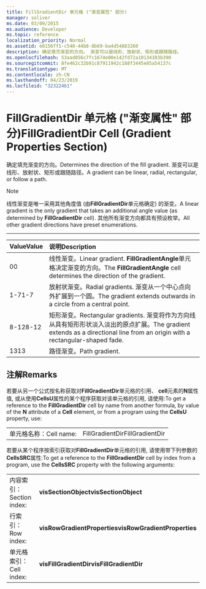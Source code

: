 ```yaml
---
title: FillGradientDir 单元格 ("渐变属性" 部分)
manager: soliver
ms.date: 03/09/2015
ms.audience: Developer
ms.topic: reference
localization_priority: Normal
ms.assetid: e8156ff1-c540-44b8-8b69-ba4d54883260
description: 确定填充渐变的方向。 渐变可以是线形、放射状、矩形或跟随路径。
ms.openlocfilehash: 53aad056c7fc1674e00e142fd72a10134103b390
ms.sourcegitcommit: 8fe462c32b91c87911942c188f3445e85a54137c
ms.translationtype: MT
ms.contentlocale: zh-CN
ms.lasthandoff: 04/23/2019
ms.locfileid: "32322461"
---
```

# <a name="fillgradientdir-cell-gradient-properties-section"></a><span data-ttu-id="67f16-104">FillGradientDir 单元格 ("渐变属性" 部分)</span><span class="sxs-lookup"><span data-stu-id="67f16-104">FillGradientDir Cell (Gradient Properties Section)</span></span>

<span data-ttu-id="67f16-105">确定填充渐变的方向。</span><span class="sxs-lookup"><span data-stu-id="67f16-105">Determines the direction of the fill gradient.</span></span> <span data-ttu-id="67f16-106">渐变可以是线形、放射状、矩形或跟随路径。</span><span class="sxs-lookup"><span data-stu-id="67f16-106">A gradient can be linear, radial, rectangular, or follow a path.</span></span> 
  
> [!NOTE]
> <span data-ttu-id="67f16-107">线性渐变是唯一采用其他角度值 (由**FillGradientDir**单元格确定) 的渐变。</span><span class="sxs-lookup"><span data-stu-id="67f16-107">A linear gradient is the only gradient that takes an additional angle value (as determined by **FillGradientDir** cell).</span></span> <span data-ttu-id="67f16-108">其他所有渐变方向都具有预设枚举。</span><span class="sxs-lookup"><span data-stu-id="67f16-108">All other gradient directions have preset enumerations.</span></span> 
  
****

|<span data-ttu-id="67f16-109">**Value**</span><span class="sxs-lookup"><span data-stu-id="67f16-109">**Value**</span></span>|<span data-ttu-id="67f16-110">**说明**</span><span class="sxs-lookup"><span data-stu-id="67f16-110">**Description**</span></span>|
|:-----|:-----|
|<span data-ttu-id="67f16-111">0</span><span class="sxs-lookup"><span data-stu-id="67f16-111">0</span></span>  <br/> |<span data-ttu-id="67f16-112">线性渐变。</span><span class="sxs-lookup"><span data-stu-id="67f16-112">Linear gradient.</span></span> <span data-ttu-id="67f16-113">**FillGradientAngle**单元格决定渐变的方向。</span><span class="sxs-lookup"><span data-stu-id="67f16-113">The **FillGradientAngle** cell determines the direction of the gradient.</span></span>  <br/> |
|<span data-ttu-id="67f16-114">1-7</span><span class="sxs-lookup"><span data-stu-id="67f16-114">1-7</span></span>  <br/> |<span data-ttu-id="67f16-115">放射状渐变。</span><span class="sxs-lookup"><span data-stu-id="67f16-115">Radial gradients.</span></span> <span data-ttu-id="67f16-116">渐变从一个中心点向外扩展到一个圆。</span><span class="sxs-lookup"><span data-stu-id="67f16-116">The gradient extends outwards in a circle from a central point.</span></span>  <br/> |
|<span data-ttu-id="67f16-117">8-12</span><span class="sxs-lookup"><span data-stu-id="67f16-117">8-12</span></span>  <br/> |<span data-ttu-id="67f16-118">矩形渐变。</span><span class="sxs-lookup"><span data-stu-id="67f16-118">Rectangular gradients.</span></span> <span data-ttu-id="67f16-119">渐变将作为方向线从具有矩形形状淡入淡出的原点扩展。</span><span class="sxs-lookup"><span data-stu-id="67f16-119">The gradient extends as a directional line from an origin with a rectangular-shaped fade.</span></span>  <br/> |
|<span data-ttu-id="67f16-120">13</span><span class="sxs-lookup"><span data-stu-id="67f16-120">13</span></span>  <br/> |<span data-ttu-id="67f16-121">路径渐变。</span><span class="sxs-lookup"><span data-stu-id="67f16-121">Path gradient.</span></span>  <br/> |
   
## <a name="remarks"></a><span data-ttu-id="67f16-122">注解</span><span class="sxs-lookup"><span data-stu-id="67f16-122">Remarks</span></span>

<span data-ttu-id="67f16-123">若要从另一个公式按名称获取对**FillGradientDir**单元格的引用、 **cell**元素的**N**属性值, 或从使用**CellsU**属性的某个程序获取对该单元格的引用, 请使用:</span><span class="sxs-lookup"><span data-stu-id="67f16-123">To get a reference to the **FillGradientDir** cell by name from another formula, by value of the **N** attribute of a **Cell** element, or from a program using the **CellsU** property, use:</span></span> 
  
|||
|:-----|:-----|
| <span data-ttu-id="67f16-124">单元格名称：</span><span class="sxs-lookup"><span data-stu-id="67f16-124">Cell name:</span></span>  <br/> | <span data-ttu-id="67f16-125">FillGradientDir</span><span class="sxs-lookup"><span data-stu-id="67f16-125">FillGradientDir</span></span>  <br/> |
   
<span data-ttu-id="67f16-126">若要从某个程序按索引获取对**FillGradientDir**单元格的引用, 请使用带下列参数的**CellsSRC**属性:</span><span class="sxs-lookup"><span data-stu-id="67f16-126">To get a reference to the **FillGradientDir** cell by index from a program, use the **CellsSRC** property with the following arguments:</span></span> 
  
|||
|:-----|:-----|
| <span data-ttu-id="67f16-127">内容索引：</span><span class="sxs-lookup"><span data-stu-id="67f16-127">Section index:</span></span>  <br/> |<span data-ttu-id="67f16-128">**visSectionObject**</span><span class="sxs-lookup"><span data-stu-id="67f16-128">**visSectionObject**</span></span> <br/> |
| <span data-ttu-id="67f16-129">行索引：</span><span class="sxs-lookup"><span data-stu-id="67f16-129">Row index:</span></span>  <br/> |<span data-ttu-id="67f16-130">**visRowGradientProperties**</span><span class="sxs-lookup"><span data-stu-id="67f16-130">**visRowGradientProperties**</span></span> <br/> |
| <span data-ttu-id="67f16-131">单元格索引：</span><span class="sxs-lookup"><span data-stu-id="67f16-131">Cell index:</span></span>  <br/> |<span data-ttu-id="67f16-132">**visFillGradientDir**</span><span class="sxs-lookup"><span data-stu-id="67f16-132">**visFillGradientDir**</span></span> <br/> |
   

